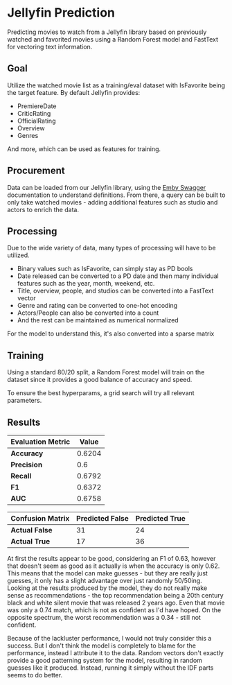 # Jellyfin Prediction

Predicting movies to watch from a Jellyfin library based on previously watched and favorited movies using a Random Forest model and FastText for vectoring text information. 

## Goal 

Utilize the watched movie list as a training/eval dataset with IsFavorite being the target feature. By default Jellyfin provides: 

- PremiereDate
- CriticRating
- OfficialRating
- Overview
- Genres

And more, which can be used as features for training. 

## Procurement

Data can be loaded from our Jellyfin library, using the [Emby Swagger](https://swagger.emby.media/?staticview=true) documentation to understand definitions. From there, a query can be built to only take watched movies - adding additional features such as studio and actors to enrich the data. 

## Processing 

Due to the wide variety of data, many types of processing will have to be utilized. 

- Binary values such as IsFavorite, can simply stay as PD bools
- Date released can be converted to a PD date and then many individual features such as the year, month, weekend, etc. 
- Title, overview, people, and studios can be converted into a FastText vector
- Genre and rating can be converted to one-hot encoding
- Actors/People can also be converted into a count
- And the rest can be maintained as numerical normalized

For the model to understand this, it's also converted into a sparse matrix 

## Training 

Using a standard 80/20 split, a Random Forest model will train on the dataset since it provides a good balance of accuracy and speed. 

To ensure the best hyperparams, a grid search will try all relevant parameters. 

## Results

| Evaluation Metric | Value  | 
| ----------------- | -----  |
| **Accuracy**      | 0.6204 |
| **Precision**     | 0.6    |
| **Recall**        | 0.6792 | 
| **F1**            | 0.6372 | 
| **AUC**           | 0.6758 | 

| Confusion Matrix | Predicted False | Predicted True |
|----------------- |-----------------|----------------|
| **Actual False** | 31              | 24             |
| **Actual True**  | 17              | 36             |

At first the results appear to be good, considering an F1 of 0.63, however that doesn't seem as good as it actually is when the accuracy is only 0.62. This means that the model can make guesses - but they are really just guesses, it only has a slight advantage over just randomly 50/50ing. Looking at the results produced by the model, they do not really make sense as recommendations - the top recommendation being a 20th century black and white silent movie that was released 2 years ago. Even that movie was only a 0.74 match, which is not as confident as I'd have hoped. On the opposite spectrum, the worst recommendation was a 0.34 - still not confident. 

Because of the lackluster performance, I would not truly consider this a success. But I don't think the model is completely to blame for the performance, instead I attribute it to the data. Random vectors don't exactly provide a good patterning system for the model, resulting in random guesses like it produced. Instead, running it simply without the IDF parts seems to do better. 
